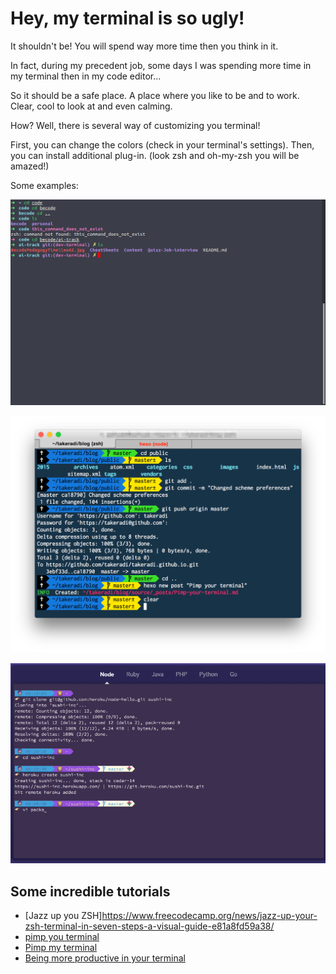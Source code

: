 # Hey, my terminal is so ugly!
It shouldn't be! You will spend way more time then you think in it. 

In fact, during my precedent job, some days I was spending more time in my terminal then in my code editor...

So it should be a safe place. A place where you like to be and to work. Clear, cool to look at and even calming.

How? Well, there is several way of customizing you terminal!

First, you can change the colors (check in your terminal's settings).
Then, you can install additional plug-in. (look zsh and oh-my-zsh you will be amazed!)

Some examples: 

![my personnal terminal](./assets/my-terminal.png)

![Another example](./assets/pimp1.png)

![A last one](./assets/pimp2.png)

## Some incredible tutorials
* [Jazz up you ZSH]https://www.freecodecamp.org/news/jazz-up-your-zsh-terminal-in-seven-steps-a-visual-guide-e81a8fd59a38/
* [pimp you terminal](https://cschroeter.net/pimp-your-terminal/)
* [Pimp my terminal](https://drasite.com/blog/Pimp%20my%20terminal)
* [Being more productive in your terminal](https://medium.com/@ivanaugustobd/your-terminal-can-be-much-much-more-productive-5256424658e8)

